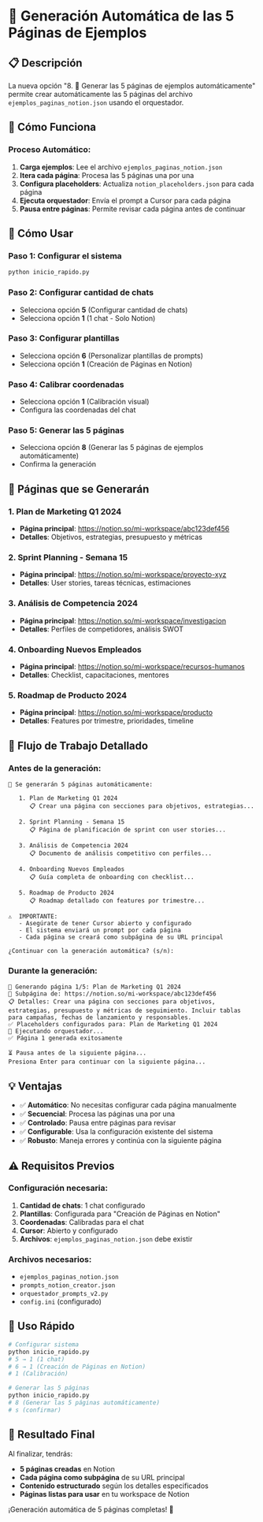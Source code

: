 # 🚀 Generación Automática de las 5 Páginas de Ejemplos

## 📋 **Descripción**

La nueva opción "8. 🚀 Generar las 5 páginas de ejemplos automáticamente" permite crear automáticamente las 5 páginas del archivo `ejemplos_paginas_notion.json` usando el orquestador.

## 🎯 **Cómo Funciona**

### **Proceso Automático:**
1. **Carga ejemplos**: Lee el archivo `ejemplos_paginas_notion.json`
2. **Itera cada página**: Procesa las 5 páginas una por una
3. **Configura placeholders**: Actualiza `notion_placeholders.json` para cada página
4. **Ejecuta orquestador**: Envía el prompt a Cursor para cada página
5. **Pausa entre páginas**: Permite revisar cada página antes de continuar

## 🚀 **Cómo Usar**

### **Paso 1: Configurar el sistema**
```bash
python inicio_rapido.py
```

### **Paso 2: Configurar cantidad de chats**
- Selecciona opción **5** (Configurar cantidad de chats)
- Selecciona opción **1** (1 chat - Solo Notion)

### **Paso 3: Configurar plantillas**
- Selecciona opción **6** (Personalizar plantillas de prompts)
- Selecciona opción **1** (Creación de Páginas en Notion)

### **Paso 4: Calibrar coordenadas**
- Selecciona opción **1** (Calibración visual)
- Configura las coordenadas del chat

### **Paso 5: Generar las 5 páginas**
- Selecciona opción **8** (Generar las 5 páginas de ejemplos automáticamente)
- Confirma la generación

## 📝 **Páginas que se Generarán**

### **1. Plan de Marketing Q1 2024**
- **Página principal**: https://notion.so/mi-workspace/abc123def456
- **Detalles**: Objetivos, estrategias, presupuesto y métricas

### **2. Sprint Planning - Semana 15**
- **Página principal**: https://notion.so/mi-workspace/proyecto-xyz
- **Detalles**: User stories, tareas técnicas, estimaciones

### **3. Análisis de Competencia 2024**
- **Página principal**: https://notion.so/mi-workspace/investigacion
- **Detalles**: Perfiles de competidores, análisis SWOT

### **4. Onboarding Nuevos Empleados**
- **Página principal**: https://notion.so/mi-workspace/recursos-humanos
- **Detalles**: Checklist, capacitaciones, mentores

### **5. Roadmap de Producto 2024**
- **Página principal**: https://notion.so/mi-workspace/producto
- **Detalles**: Features por trimestre, prioridades, timeline

## 🔄 **Flujo de Trabajo Detallado**

### **Antes de la generación:**
```
📝 Se generarán 5 páginas automáticamente:

   1. Plan de Marketing Q1 2024
      📋 Crear una página con secciones para objetivos, estrategias...

   2. Sprint Planning - Semana 15
      📋 Página de planificación de sprint con user stories...

   3. Análisis de Competencia 2024
      📋 Documento de análisis competitivo con perfiles...

   4. Onboarding Nuevos Empleados
      📋 Guía completa de onboarding con checklist...

   5. Roadmap de Producto 2024
      📋 Roadmap detallado con features por trimestre...

⚠️  IMPORTANTE:
   - Asegúrate de tener Cursor abierto y configurado
   - El sistema enviará un prompt por cada página
   - Cada página se creará como subpágina de su URL principal

¿Continuar con la generación automática? (s/n):
```

### **Durante la generación:**
```
📄 Generando página 1/5: Plan de Marketing Q1 2024
🔗 Subpágina de: https://notion.so/mi-workspace/abc123def456
📋 Detalles: Crear una página con secciones para objetivos, estrategias, presupuesto y métricas de seguimiento. Incluir tablas para campañas, fechas de lanzamiento y responsables.
✅ Placeholders configurados para: Plan de Marketing Q1 2024
🚀 Ejecutando orquestador...
✅ Página 1 generada exitosamente

⏳ Pausa antes de la siguiente página...
Presiona Enter para continuar con la siguiente página...
```

## 💡 **Ventajas**

- ✅ **Automático**: No necesitas configurar cada página manualmente
- ✅ **Secuencial**: Procesa las páginas una por una
- ✅ **Controlado**: Pausa entre páginas para revisar
- ✅ **Configurable**: Usa la configuración existente del sistema
- ✅ **Robusto**: Maneja errores y continúa con la siguiente página

## ⚠️ **Requisitos Previos**

### **Configuración necesaria:**
1. **Cantidad de chats**: 1 chat configurado
2. **Plantillas**: Configurada para "Creación de Páginas en Notion"
3. **Coordenadas**: Calibradas para el chat
4. **Cursor**: Abierto y configurado
5. **Archivos**: `ejemplos_paginas_notion.json` debe existir

### **Archivos necesarios:**
- `ejemplos_paginas_notion.json`
- `prompts_notion_creator.json`
- `orquestador_prompts_v2.py`
- `config.ini` (configurado)

## 🚀 **Uso Rápido**

```bash
# Configurar sistema
python inicio_rapido.py
# 5 → 1 (1 chat)
# 6 → 1 (Creación de Páginas en Notion)
# 1 (Calibración)

# Generar las 5 páginas
python inicio_rapido.py
# 8 (Generar las 5 páginas automáticamente)
# s (confirmar)
```

## 🎯 **Resultado Final**

Al finalizar, tendrás:
- **5 páginas creadas** en Notion
- **Cada página como subpágina** de su URL principal
- **Contenido estructurado** según los detalles especificados
- **Páginas listas para usar** en tu workspace de Notion

¡Generación automática de 5 páginas completas! 🎉






